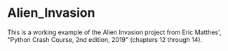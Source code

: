 # Alien_Invasion

This is a working example of the Alien Invasion project from Eric Matthes', "Python Crash Course, 2nd edition, 2019" (chapters 12 through 14).
